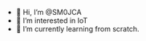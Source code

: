 - 👋 Hi, I’m @SM0JCA
- 👀 I’m interested in IoT
- 🌱 I’m currently learning from scratch.

<!---
SM0JCA/SM0JCA is a ✨ special ✨ repository because its `README.md` (this file) appears on your GitHub profile.
You can click the Preview link to take a look at your changes.
--->
